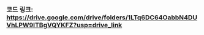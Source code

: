 
### 코드 링크: https://drive.google.com/drive/folders/1LTq6DC64OabbN4DUVhLPW9ITBgVQYKFZ?usp=drive_link
